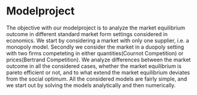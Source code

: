 # Modelproject

The objective with our modelproject is to analyze the market equilibrium outcome in different standard market form settings considered in economics. We start by considering a market with only one supplier, i.e. a monopoly model. Secondly we consider the market in a duopoly setting with two firms competeting in either quantities(Cournot Competition) or prices(Bertrand Competition). We analyze differences between the market outcome in all the considered cases, whether the market equilibrium is pareto efficient or not, and to what extend the market equilibrium deviates from the social optimum. All the considered models are fairly simple, and we start out by solving the models analytically and then numerically.
